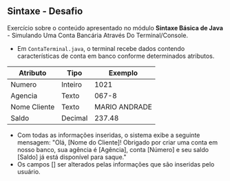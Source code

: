 ## Sintaxe - Desafio

Exercício sobre o conteúdo apresentado no módulo **Sintaxe Básica de Java** - Simulando Uma Conta Bancária Através Do Terminal/Console.   

- Em `ContaTerminal.java`, o terminal recebe dados contendo características de conta em banco conforme determinados atributos.   

| Atributo  | Tipo     | Exemplo   
| --------- | ---------| ------- 
| Numero    | Inteiro  | 1021 
| Agencia   | Texto    | 067-8
| Nome Cliente | Texto    | MARIO ANDRADE
| Saldo | Decimal |237.48

- Com todas as informações inseridas, o sistema exibe a seguinte mensagem: "Olá, [Nome do Cliente]! Obrigado por criar uma conta em nosso banco, sua agência é [Agência], conta [Número] e seu saldo [Saldo] já está disponível para saque."
- Os campos [] ser alterados pelas informações que são inseridas pelo usuário. 